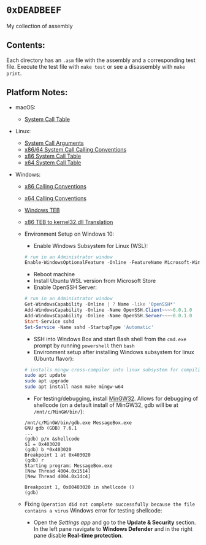 # `0xDEADBEEF`

My collection of assembly

## Contents:

Each directory has an `.asm` file with the assembly and a corresponding test file. Execute the test file with `make test` or see a disassembly with `make print`.

## Platform Notes:

- macOS:
  
  - [System Call Table](https://opensource.apple.com/source/xnu/xnu-2782.20.48/bsd/kern/syscalls.master)
- Linux:
  - [System Call Arguments](https://syscalls.kernelgrok.com/)
  - [x86/64 System Call Calling Conventions](https://stackoverflow.com/questions/2535989/what-are-the-calling-conventions-for-unix-linux-system-calls-on-i386-and-x86-6)
  - [x86 System Call Table](https://elixir.free-electrons.com/linux/latest/source/arch/x86/entry/syscalls/syscall_32.tbl)
  - [x64 System Call Table](https://elixir.free-electrons.com/linux/latest/source/arch/x86/entry/syscalls/syscall_64.tbl)
- Windows:
  - [x86 Calling Conventions](https://en.wikipedia.org/wiki/X86_calling_conventions#cdecl)
  
  - [x64 Calling Conventions](https://docs.microsoft.com/en-us/cpp/build/x64-calling-convention)
  
  - [Windows TEB](https://www.geoffchappell.com/studies/windows/win32/ntdll/structs/teb/index.htm)
  
  - [x86 TEB to kernel32.dll Translation](https://idafchev.github.io/images/windows_shellcode/locate_dll1.gif)
  
  - Environment Setup on Windows 10:
    - Enable Windows Subsystem for Linux (WSL):
    ```powershell
    # run in an Administrator window
    Enable-WindowsOptionalFeature -Online -FeatureName Microsoft-Windows-Subsystem-Linux
    ```
    - Reboot machine
    - Install Ubuntu WSL version from Microsoft Store
    - Enable OpenSSH Server:
    ```powershell
    # run in an Administrator window
    Get-WindowsCapability -Online | ? Name -like 'OpenSSH*'
    Add-WindowsCapability -Online -Name OpenSSH.Client~~~~0.0.1.0 
    Add-WindowsCapability -Online -Name OpenSSH.Server~~~~0.0.1.0
    Start-Service sshd
    Set-Service -Name sshd -StartupType 'Automatic'
    ```
    - SSH into Windows Box and start Bash shell from the `cmd.exe` prompt by running `powershell` then `bash`
    - Environment setup after installing Windows subsystem for linux (Ubuntu flavor):
    ```bash
    # installs mingw cross-compiler into linux subsystem for compiling shellcode
    sudo apt update
    sudo apt upgrade
    sudo apt install nasm make mingw-w64
    ```
    - For testing/debugging, install [MinGW32](http://www.mingw.org/wiki/Getting_Started). Allows for debugging of shellcode (on a default install of MinGW32, gdb will be at `/mnt/c/MinGW/bin/`):
    ```
    /mnt/c/MinGW/bin/gdb.exe MessageBox.exe
    GNU gdb (GDB) 7.6.1
    ...
    (gdb) p/x &shellcode
    $1 = 0x403020
    (gdb) b *0x403020
    Breakpoint 1 at 0x403020
    (gdb) r
    Starting program: MessageBox.exe
    [New Thread 4004.0x1514]
    [New Thread 4004.0x1dc4]
    
    Breakpoint 1, 0x00403020 in shellcode ()
    (gdb)
    ```
  - Fixing `Operation did not complete successfully because the file contains a virus` Windows error for testing shellcode:
    
    - Open the _Settings app_ and go to the **Update & Security** section. In the left pane navigate to **Windows Defender** and in the right pane disable **Real-time protection**.